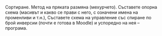 Сортиране. Метод на пряката размяна (мехурчето).
Съставете опорна схема (масивът и какво се прави с него, с означени имена на променливи
и т.н.),
Съставете схема на управление със спиране по брой инверсии (почти е готова в Moodle)
и успоредно на нея – програма.
